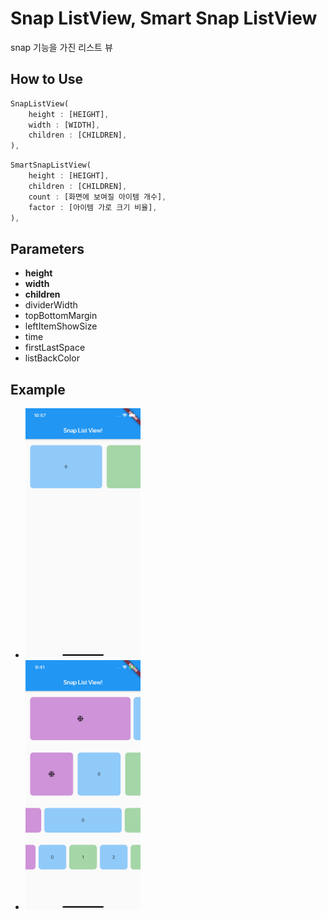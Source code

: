 # Snap ListView, Smart Snap ListView

snap 기능을 가진 리스트 뷰


## How to Use

~~~dart
SnapListView(
    height : [HEIGHT],
    width : [WIDTH],
    children : [CHILDREN],
),
~~~

~~~dart
SmartSnapListView(
    height : [HEIGHT],
    children : [CHILDREN],
    count : [화면에 보여질 아이템 개수],
    factor : [아이템 가로 크기 비율],
),
~~~

> 

## Parameters

* **height** 
* **width**
* **children**
* dividerWidth
* topBottomMargin
* leftItemShowSize
* time
* firstLastSpace
* listBackColor


## Example

* <img src="./img.png" height = "400" >
* <img src="./img2.png" height = "400">
